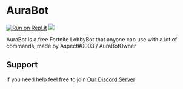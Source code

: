# AuraBot
[![Run on Repl.it](https://repl.it/badge/github/AuraBotOwner/AuraBot-Public)](https://repl.it/github/AuraBotOwner/AuraBot-Public)
<a href="https://discord.gg/vHqydv2"><img src="https://discordapp.com/api/guilds/748905093167841360/widget.png?style=banner2" /></a>

AuraBot is a free Fortnite LobbyBot that anyone can use with a lot of commands, made by Aspect#0003 / AuraBotOwner
## Support
If you need help feel free to join [Our Discord Server](https://discord.gg/vHqydv2)

